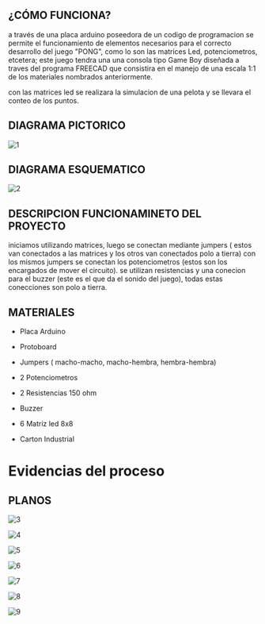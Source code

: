 ## ¿CÓMO FUNCIONA?

a través de una placa arduino poseedora de un codigo de programacion se permite el
funcionamiento de elementos necesarios para el correcto desarrollo del juego "PONG",
como lo son las matrices Led, potenciometros, etcetera; este juego tendra una una consola 
tipo Game Boy diseñada a traves del programa FREECAD que consistira en el manejo de una escala 1:1 de los materiales
nombrados anteriormente.
 
con las matrices led se realizara la simulacion de una pelota y se llevara el conteo de los puntos.

## DIAGRAMA PICTORICO

![1](https://github.com/colegio-seminario-diocesano-de-duitama/Proyecto-Guiado-Led-1103---2/blob/master/imagenes/pongo.00_bb%20(1).png)

## DIAGRAMA ESQUEMATICO

![2](https://github.com/colegio-seminario-diocesano-de-duitama/Proyecto-Guiado-Led-1103---2/blob/master/imagenes/pong.3.png)   

## DESCRIPCION FUNCIONAMINETO DEL PROYECTO
 
 iniciamos utilizando matrices, luego se conectan mediante jumpers ( estos van conectados a las matrices y los otros van conectados polo a tierra)
 con los mismos jumpers se conectan los potenciometros (estos son los encargados de mover el circuito). se utilizan resistencias y una conecion para
 el buzzer (este es el que da el sonido del juego), todas estas conecciones son polo a tierra.


## MATERIALES 

+ Placa Arduino

+ Protoboard

+ Jumpers ( macho-macho, macho-hembra, hembra-hembra)

+ 2 Potenciometros 

+ 2 Resistencias 150 ohm

+ Buzzer 

+ 6 Matriz led 8x8

+ Carton Industrial

# Evidencias del proceso

## PLANOS 

![3](https://github.com/colegio-seminario-diocesano-de-duitama/Proyecto-Guiado-Led-1103---2/blob/master/imagenes/DCT.01.png)


![4](https://github.com/colegio-seminario-diocesano-de-duitama/Proyecto-Guiado-Led-1103---2/blob/master/imagenes/DST.01.png)


![5](https://github.com/colegio-seminario-diocesano-de-duitama/Proyecto-Guiado-Led-1103---2/blob/master/imagenes/DCT.03.png)


![6](https://github.com/colegio-seminario-diocesano-de-duitama/Proyecto-Guiado-Led-1103---2/blob/master/imagenes/evidencia.jpeg)


![7](https://github.com/colegio-seminario-diocesano-de-duitama/Proyecto-Guiado-Led-1103---2/blob/master/imagenes/evi.jpeg)

![8](https://github.com/colegio-seminario-diocesano-de-duitama/Proyecto-Guiado-Led-1103---2/blob/master/imagenes/cir.jpeg)

![9](https://github.com/colegio-seminario-diocesano-de-duitama/Proyecto-Guiado-Led-1103---2/blob/master/imagenes/DST.02.png)

 





